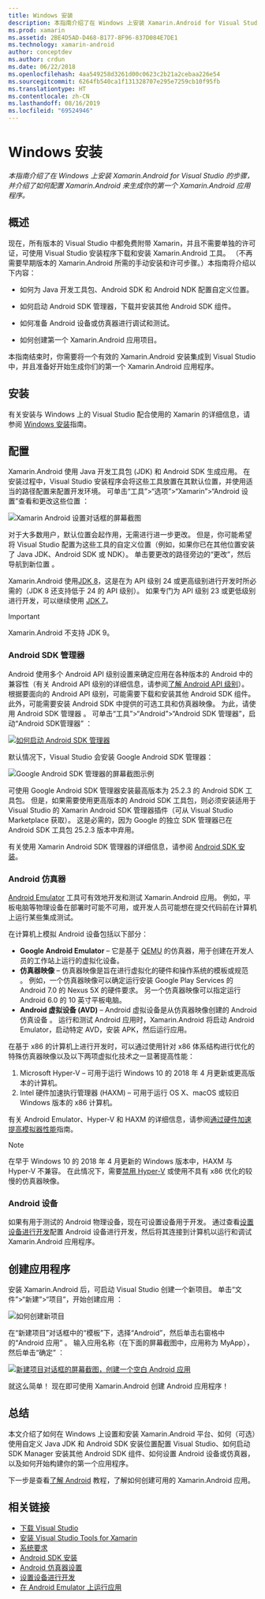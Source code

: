```yaml
---
title: Windows 安装
description: 本指南介绍了在 Windows 上安装 Xamarin.Android for Visual Studio 的步骤，并介绍了如何配置 Xamarin.Android 来生成你的第一个 Xamarin.Android 应用程序。
ms.prod: xamarin
ms.assetid: 2BE4D5AD-D468-B177-8F96-837D084E7DE1
ms.technology: xamarin-android
author: conceptdev
ms.author: crdun
ms.date: 06/22/2018
ms.openlocfilehash: 4aa549258d3261d00c0623c2b21a2cebaa226e54
ms.sourcegitcommit: 6264fb540ca1f131328707e295e7259cb10f95fb
ms.translationtype: HT
ms.contentlocale: zh-CN
ms.lasthandoff: 08/16/2019
ms.locfileid: "69524946"
---
```

# <a name="windows-installation"></a>Windows 安装

_本指南介绍了在 Windows 上安装 Xamarin.Android for Visual Studio 的步骤，并介绍了如何配置 Xamarin.Android 来生成你的第一个 Xamarin.Android 应用程序。_


## <a name="overview"></a>概述

现在，所有版本的 Visual Studio 中都免费附带 Xamarin，并且不需要单独的许可证，可使用 Visual Studio 安装程序下载和安装 Xamarin.Android 工具。
（不再需要早期版本的 Xamarin.Android 所需的手动安装和许可步骤。）本指南将介绍以下内容：

- 如何为 Java 开发工具包、Android SDK 和 Android NDK 配置自定义位置。

- 如何启动 Android SDK 管理器，下载并安装其他 Android SDK 组件。

- 如何准备 Android 设备或仿真器进行调试和测试。

- 如何创建第一个 Xamarin.Android 应用项目。

本指南结束时，你需要将一个有效的 Xamarin.Android 安装集成到 Visual Studio 中，并且准备好开始生成你们的第一个 Xamarin.Android 应用程序。

## <a name="installation"></a>安装

有关安装与 Windows 上的 Visual Studio 配合使用的 Xamarin 的详细信息，请参阅 [Windows 安装](~/get-started/installation/windows.md)指南。


## <a name="configuration"></a>配置

Xamarin.Android 使用 Java 开发工具包 (JDK) 和 Android SDK 生成应用。 在安装过程中，Visual Studio 安装程序会将这些工具放置在其默认位置，并使用适当的路径配置来配置开发环境。 可单击“工具”>“选项”>“Xamarin”>“Android 设置”查看和更改这些位置  ：

![Xamarin Android 设置对话框的屏幕截图](windows-images/07-settings.png)

对于大多数用户，默认位置会起作用，无需进行进一步更改。 但是，你可能希望将 Visual Studio 配置为这些工具的自定义位置（例如，如果你已在其他位置安装了 Java JDK、Android SDK 或 NDK）。 单击要更改的路径旁边的“更改”，然后导航到新位置  。

Xamarin.Android 使用[JDK 8](https://www.oracle.com/technetwork/java/javase/downloads/jdk8-downloads-2133151.html)，这是在为 API 级别 24 或更高级别进行开发时所必需的（JDK 8 还支持低于 24 的 API 级别）。 如果专门为 API 级别 23 或更低级别进行开发，可以继续使用 [JDK 7](https://www.oracle.com/technetwork/java/javase/downloads/jdk7-downloads-1880260.html)。

> [!IMPORTANT]
> Xamarin.Android 不支持 JDK 9。


### <a name="android-sdk-manager"></a>Android SDK 管理器

Android 使用多个 Android API 级别设置来确定应用在各种版本的 Android 中的兼容性（有关 Android API 级别的详细信息，请参阅[了解 Android API 级别](~/android/app-fundamentals/android-api-levels.md)）。
根据要面向的 Android API 级别，可能需要下载和安装其他 Android SDK 组件。 此外，可能需要安装 Android SDK 中提供的可选工具和仿真器映像。 为此，请使用 Android SDK 管理器  。 可单击“工具”>“Android”>“Android SDK 管理器”，启动“Android SDK管理器”   ：

[![如何启动 Android SDK 管理器](windows-images/08-sdk-manager-sml.png)](windows-images/08-sdk-manager.png#lightbox)

默认情况下，Visual Studio 会安装 Google Android SDK 管理器：

![Google Android SDK 管理器的屏幕截图示例](windows-images/09-google-sdk-manager.png)

可使用 Google Android SDK 管理器安装最高版本为 25.2.3 的 Android SDK 工具包。 但是，如果需要使用更高版本的 Android SDK 工具包，则必须安装适用于 Visual Studio 的 Xamarin Android SDK 管理器插件（可从 Visual Studio Marketplace 获取）。 这是必需的，因为 Google 的独立 SDK 管理器已在 Android SDK 工具包 25.2.3 版本中弃用。 

有关使用 Xamarin Android SDK 管理器的详细信息，请参阅 [Android SDK 安装](~/android/get-started/installation/android-sdk.md)。

### <a name="android-emulator"></a>Android 仿真器

[Android Emulator](https://developer.android.com/studio/run/emulator) 工具可有效地开发和测试 Xamarin.Android 应用。 例如，平板电脑等物理设备在部署时可能不可用，或开发人员可能想在提交代码前在计算机上运行某些集成测试。

在计算机上模拟 Android 设备包括以下部分：

* **Google Android Emulator** &ndash; 它是基于 [QEMU](https://www.qemu.org/) 的仿真器，用于创建在开发人员的工作站上运行的虚拟化设备。
* **仿真器映像** &ndash; 仿真器映像是旨在进行虚拟化的硬件和操作系统的模板或规范  。 例如，一个仿真器映像可以确定运行安装 Google Play Services 的 Android 7.0 的 Nexus 5X 的硬件要求。 另一个仿真器映像可以指定运行 Android 6.0 的 10 英寸平板电脑。
* **Android 虚拟设备 (AVD)** &ndash; Android 虚拟设备是从仿真器映像创建的 Android 仿真设备  。 运行和测试 Android 应用时，Xamarin.Android 将启动 Android Emulator，启动特定 AVD，安装 APK，然后运行应用。

在基于 x86 的计算机上进行开发时，可以通过使用针对 x86 体系结构进行优化的特殊仿真器映像以及以下两项虚拟化技术之一显著提高性能：

1. Microsoft Hyper-V &ndash; 可用于运行 Windows 10 的 2018 年 4 月更新或更高版本的计算机。
2. Intel 硬件加速执行管理器 (HAXM) &ndash; 可用于运行 OS X、macOS 或较旧 Windows 版本的 x86 计算机。

有关 Android Emulator、Hyper-V 和 HAXM 的详细信息，请参阅[通过硬件加速提高模拟器性能](~/android/get-started/installation/android-emulator/hardware-acceleration.md)指南。

> [!NOTE]
> 在早于 Windows 10 的 2018 年 4 月更新的 Windows 版本中，HAXM 与 Hyper-V 不兼容。 在此情况下，需要[禁用 Hyper-V](~/android/get-started/installation/android-emulator/troubleshooting.md#disable-hyperv) 或使用不具有 x86 优化的较慢的仿真器映像。


<a name="device" />

### <a name="android-device"></a>Android 设备

如果有用于测试的 Android 物理设备，现在可设置设备用于开发。 通过查看[设置设备进行开发](~/android/get-started/installation/set-up-device-for-development.md)配置 Android 设备进行开发，然后将其连接到计算机以运行和调试 Xamarin.Android 应用程序。


## <a name="create-an-application"></a>创建应用程序

安装 Xamarin.Android 后，可启动 Visual Studio 创建一个新项目。 单击“文件”>“新建”>“项目”，开始创建应用  ：

![如何创建新项目](windows-images/10-new-project.png)

在“新建项目”对话框中的“模板”下，选择“Android”，然后单击右窗格中的“Android 应用”     。 输入应用名称（在下面的屏幕截图中，应用称为 MyApp），然后单击“确定”   ：

[![新建项目对话框的屏幕截图，创建一个空白 Android 应用](windows-images/11-first-app-sml.w157.png)](windows-images/11-first-app.w157.png#lightbox)

就这么简单！ 现在即可使用 Xamarin.Android 创建 Android 应用程序！


## <a name="summary"></a>总结

本文介绍了如何在 Windows 上设置和安装 Xamarin.Android 平台、如何（可选）使用自定义 Java JDK 和 Android SDK 安装位置配置 Visual Studio、如何启动 SDK Manager 安装其他 Android SDK 组件、如何设置 Android 设备或仿真器，以及如何开始构建你的第一个应用程序。

下一步是查看[了解 Android](~/android/get-started/hello-android/index.md) 教程，了解如何创建可用的 Xamarin.Android 应用。


## <a name="related-links"></a>相关链接

- [下载 Visual Studio](https://visualstudio.microsoft.com/vs/)
- [安装 Visual Studio Tools for Xamarin](~/get-started/installation/windows.md)
- [系统要求](~/cross-platform/get-started/requirements.md)
- [Android SDK 安装](~/android/get-started/installation/android-sdk.md)
- [Android 仿真器设置](~/android/get-started/installation/android-emulator/index.md)
- [设置设备进行开发](~/android/get-started/installation/set-up-device-for-development.md)
- [在 Android Emulator 上运行应用](https://developer.android.com/studio/run/emulator#Requirements)
